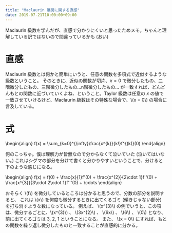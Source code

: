 ```yaml
---
title: "Maclaurin 展開に関する直感"
date: 2019-07-21T10:00:00+09:00
---
```


Maclaurin 級数を学んだが、直感で分かりにくいと思ったためメモ。ちゃんと理解している訳ではないので間違っているかも (おい)

# 直感

Maclaurin 級数とは何かと簡単にいうと、任意の関数を多項式で近似するような級数ということ。
そのときに、近似の関数が切片、$x = 0$ で微分したもの、二階微分したもの、三階微分したもの…n階微分したもの…
が一致すれば、どんどんもとの関数に近づいていくよね、ということ。Taylor 級数は任意の $x$ の値で
一致させていけるけど、Maclaurin 級数はその特殊な場合で、\\(x = 0\\) の場合に言及している。

# 式

\begin{align}
f(x) = \sum_{k=0}^{\infty}\frac{x^{k}}{k!}f^{(k)}(0)
\end{align}

何のこっちゃ。僕は理解力が皆無なので分からなくて泣いていた (泣いてはいない。)
これはシグマの部分を分けて書くと分かりやすいということで、分けると下のような感じになる。

\begin{align}
f(x) = f(0) + \frac{x}{1}f'(0) + \frac{x^{2}}{2\cdot 1}f''(0) + \frac{x^{3}}{3\cdot 2\cdot 1}f'''(0) + \cdots
\end{align}

おそらく \\(f\\) を微分しているところは分かると思うので、分数の部分を説明すると、
これは \\(x\\) を何度も微分するときに出てくるゴミ (傾きじゃない部分) を打ち消すような数になっている。
例えば、 \\(x^{3}\\) の例でいうと、この項は、微分するごとに、\\(x^{3}\\) 、
\\(3x^{2}\\) 、 \\(6x\\) 、 \\(6\\) 、 \\(0\\) となり、前に出てくるゴミは 3, 2, 1 ということになる。
また、 \\(x = 0\\) にすれば、もとの関数を繰り返し微分したものと一致することが直感的に分かる。

